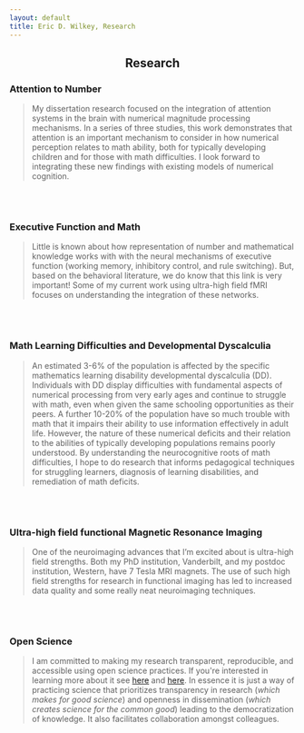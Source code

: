 ```yaml
---
layout: default
title: Eric D. Wilkey, Research
---
```


<meta name="viewport" content="width=device-width, initial-scale=1.0">
<h2><center>Research</center></h2>

### Attention to Number
> My dissertation research focused on the integration of attention systems in the brain with numerical magnitude processing mechanisms. In a series of three studies, this work demonstrates that attention is an important mechanism to consider in how numerical perception relates to math ability, both for typically developing children and for those with math difficulties. I look forward to integrating these new findings with existing models of numerical cognition.
<br>
<br>

### Executive Function and Math
> Little is known about how representation of number and mathematical knowledge works with with the neural mechanisms of executive function (working memory, inhibitory control, and rule switching). But, based on the behavioral literature, we do know that this link is very important! Some of my current work using ultra-high field fMRI focuses on understanding the integration of these networks.
<br>
<br>

### Math Learning Difficulties and Developmental Dyscalculia
> An estimated 3-6% of the population is affected by the specific mathematics learning disability developmental dyscalculia (DD). Individuals with DD display difficulties with fundamental aspects of numerical processing from very early ages and continue to struggle with math, even when given the same schooling opportunities as their peers. A further 10-20% of the population have so much trouble with math that it impairs their ability to use information effectively in adult life. However, the nature of these numerical deficits and their relation to the abilities of typically developing populations remains poorly understood. By understanding the neurocognitive roots of math difficulties, I hope to do research that informs pedagogical techniques for struggling learners, diagnosis of learning disabilities, and remediation of math deficits.
<br>
<br>

### Ultra-high field functional Magnetic Resonance Imaging
> One of the neuroimaging advances that I’m excited about is ultra-high field strengths. Both my PhD institution, Vanderbilt, and my postdoc institution, Western, have 7 Tesla MRI magnets. The use of such high field strengths for research in functional imaging has led to increased data quality and some really neat neuroimaging techniques. 
<br>
<br>

### Open Science
> I am committed to making my research transparent, reproducible, and accessible using open science practices. If you're interested in learning more about it see [here](https://www.cos.io/) and [here](https://opensciencemooc.eu/). In essence it is just a way of practicing science that prioritizes transparency in research (_which makes for good science_) and openness in dissemination (_which creates science for the common good_) leading to the democratization of knowledge. It also facilitates collaboration amongst colleagues.
